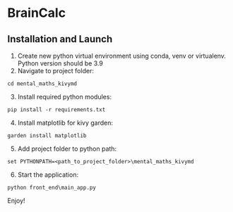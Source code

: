 # BrainCalc

## Installation and Launch

1. Create new python virtual environment using conda, venv or virtualenv. Python version should be 3.9
2. Navigate to project folder:
```shell
cd mental_maths_kivymd 
```
3. Install required python modules:
```shell
pip install -r requirements.txt 
```
4. Install matplotlib for kivy garden:
```shell
garden install matplotlib 
```
5. Add project folder to python path:
```shell
set PYTHONPATH=<path_to_project_folder>\mental_maths_kivymd
```
6. Start the application:
```shell
python front_end\main_app.py 
```
Enjoy!